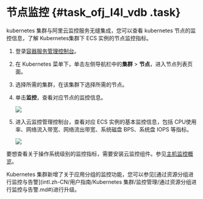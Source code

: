 # 节点监控 {#task_ofj_l4l_vdb .task}

kubernetes 集群与阿里云监控服务无缝集成，您可以查看 kubernetes 节点的监控信息，了解 Kubernetes集群下 ECS 实例的节点监控指标。

1.  登录[容器服务管理控制台](https://cs.console.aliyun.com)。 
2.  在 Kubernetes 菜单下，单击左侧导航栏中的**集群** \> **节点**，进入节点列表页面。 
3.  选择所需的集群，在该集群下选择所需的节点。 
4.  单击**监控**，查看对应节点的监控信息。 

    ![](http://static-aliyun-doc.oss-cn-hangzhou.aliyuncs.com/assets/img/16655/153562774010908_zh-CN.png)

5.  进入云监控管理控制台，查看对应 ECS 实例的基本监控信息，包括 CPU使用率、网络流入带宽、网络流出带宽、系统磁盘 BPS、系统盘 IOPS 等指标。 

    ![](http://static-aliyun-doc.oss-cn-hangzhou.aliyuncs.com/assets/img/16655/153562774110909_zh-CN.png)


要想查看关于操作系统级别的监控指标，需要安装云监控组件。参见[主机监控概览](../../../../intl.zh-CN/用户指南/主机监控/主机监控概览.md#)。

Kubernetes 集群新增了关于应用分组的监控功能，您可以参见[通过资源分组进行监控与告警](intl.zh-CN/用户指南/Kubernetes 集群/监控管理/通过资源分组进行监控与告警.md#)进行升级。

